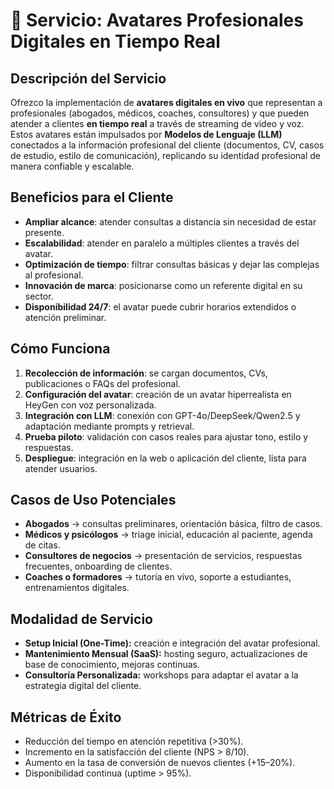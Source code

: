 # 🎯 Servicio: Avatares Profesionales Digitales en Tiempo Real

## Descripción del Servicio
Ofrezco la implementación de **avatares digitales en vivo** que representan a profesionales (abogados, médicos, coaches, consultores) y que pueden atender a clientes **en tiempo real** a través de streaming de video y voz.  
Estos avatares están impulsados por **Modelos de Lenguaje (LLM)** conectados a la información profesional del cliente (documentos, CV, casos de estudio, estilo de comunicación), replicando su identidad profesional de manera confiable y escalable.

## Beneficios para el Cliente
- **Ampliar alcance**: atender consultas a distancia sin necesidad de estar presente.  
- **Escalabilidad**: atender en paralelo a múltiples clientes a través del avatar.  
- **Optimización de tiempo**: filtrar consultas básicas y dejar las complejas al profesional.  
- **Innovación de marca**: posicionarse como un referente digital en su sector.  
- **Disponibilidad 24/7**: el avatar puede cubrir horarios extendidos o atención preliminar.

## Cómo Funciona
1. **Recolección de información**: se cargan documentos, CVs, publicaciones o FAQs del profesional.  
2. **Configuración del avatar**: creación de un avatar hiperrealista en HeyGen con voz personalizada.  
3. **Integración con LLM**: conexión con GPT-4o/DeepSeek/Qwen2.5 y adaptación mediante prompts y retrieval.  
4. **Prueba piloto**: validación con casos reales para ajustar tono, estilo y respuestas.  
5. **Despliegue**: integración en la web o aplicación del cliente, lista para atender usuarios.  

## Casos de Uso Potenciales
- **Abogados** → consultas preliminares, orientación básica, filtro de casos.  
- **Médicos y psicólogos** → triage inicial, educación al paciente, agenda de citas.  
- **Consultores de negocios** → presentación de servicios, respuestas frecuentes, onboarding de clientes.  
- **Coaches o formadores** → tutoría en vivo, soporte a estudiantes, entrenamientos digitales.  

## Modalidad de Servicio
- **Setup Inicial (One-Time):** creación e integración del avatar profesional.  
- **Mantenimiento Mensual (SaaS):** hosting seguro, actualizaciones de base de conocimiento, mejoras continuas.  
- **Consultoría Personalizada:** workshops para adaptar el avatar a la estrategia digital del cliente.  

## Métricas de Éxito
- Reducción del tiempo en atención repetitiva (>30%).  
- Incremento en la satisfacción del cliente (NPS > 8/10).  
- Aumento en la tasa de conversión de nuevos clientes (+15–20%).  
- Disponibilidad continua (uptime > 95%).  
